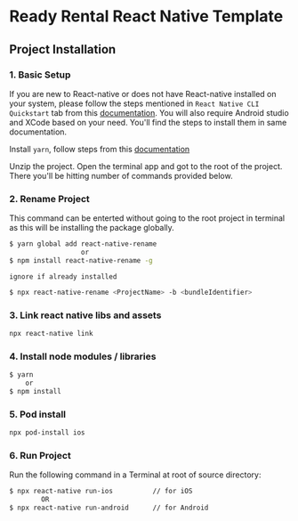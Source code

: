 # Ready Rental React Native Template

## Project Installation
### 1. Basic Setup
If you are new to React-native or does not have React-native installed on your system, please follow the steps mentioned in `React Native CLI Quickstart` tab from this [documentation](https://reactnative.dev/docs/environment-setup "documentation"). You will also require Android studio and XCode based on your need. You'll find the steps to install them in same documentation.

Install `yarn`, follow steps from this [documentation](https://classic.yarnpkg.com/en/docs/install#mac-stablehttp:// "documentation")

Unzip the project. Open the terminal app and got to the root of the project. There you'll be hitting number of commands provided below.

### 2. Rename Project
This command can be enterted without going to the root project in terminal as this will be installing the package globally.
```sh
$ yarn global add react-native-rename
                  or
$ npm install react-native-rename -g
```
`ignore if already installed`
```sh
$ npx react-native-rename <ProjectName> -b <bundleIdentifier>
```
### 3. Link react native libs and assets
```sh
npx react-native link
```
### 4. Install node modules / libraries
```sh
$ yarn  
    or  
$ npm install
```
### 5. Pod install
```sh
npx pod-install ios
```
### 6. Run Project

Run the following command in a Terminal at root of source directory:

```sh
$ npx react-native run-ios          // for iOS
        OR
$ npx react-native run-android      // for Android
```

